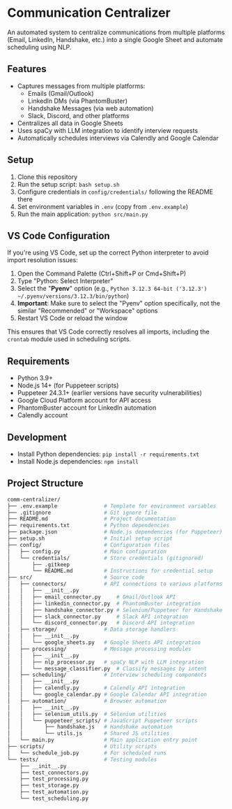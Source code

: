 # Communication Centralizer

An automated system to centralize communications from multiple platforms (Email, LinkedIn, Handshake, etc.) into a single Google Sheet and automate scheduling using NLP.

## Features

- Captures messages from multiple platforms:
  - Emails (Gmail/Outlook)
  - LinkedIn DMs (via PhantomBuster)
  - Handshake Messages (via web automation)
  - Slack, Discord, and other platforms
- Centralizes all data in Google Sheets
- Uses spaCy with LLM integration to identify interview requests
- Automatically schedules interviews via Calendly and Google Calendar

## Setup

1. Clone this repository
2. Run the setup script: `bash setup.sh`
3. Configure credentials in `config/credentials/` following the README there
4. Set environment variables in `.env` (copy from `.env.example`)
5. Run the main application: `python src/main.py`

## VS Code Configuration

If you're using VS Code, set up the correct Python interpreter to avoid import resolution issues:

1. Open the Command Palette (Ctrl+Shift+P or Cmd+Shift+P)
2. Type "Python: Select Interpreter"
3. Select the "**Pyenv**" option (e.g., `Python 3.12.3 64-bit ('3.12.3') ~/.pyenv/versions/3.12.3/bin/python`)
4. **Important**: Make sure to select the "Pyenv" option specifically, not the similar "Recommended" or "Workspace" options
5. Restart VS Code or reload the window

This ensures that VS Code correctly resolves all imports, including the `crontab` module used in scheduling scripts.

## Requirements

- Python 3.9+
- Node.js 14+ (for Puppeteer scripts)
- Puppeteer 24.3.1+ (earlier versions have security vulnerabilities)
- Google Cloud Platform account for API access
- PhantomBuster account for LinkedIn automation
- Calendly account

## Development

- Install Python dependencies: `pip install -r requirements.txt`
- Install Node.js dependencies: `npm install` 


## Project Structure

```bash
comm-centralizer/
├── .env.example               # Template for environment variables
├── .gitignore                 # Git ignore file
├── README.md                  # Project documentation
├── requirements.txt           # Python dependencies
├── package.json               # Node.js dependencies (for Puppeteer)
├── setup.sh                   # Initial setup script
├── config/                    # Configuration files
│   ├── config.py              # Main configuration 
│   └── credentials/           # Store credentials (gitignored)
│       ├── .gitkeep
│       └── README.md          # Instructions for credential setup
├── src/                       # Source code
│   ├── connectors/            # API connections to various platforms
│   │   ├── __init__.py
│   │   ├── email_connector.py     # Gmail/Outlook API
│   │   ├── linkedin_connector.py  # PhantomBuster integration
│   │   ├── handshake_connector.py # Selenium/Puppeteer for Handshake
│   │   ├── slack_connector.py     # Slack API integration
│   │   └── discord_connector.py   # Discord API integration
│   ├── storage/               # Data storage handlers
│   │   ├── __init__.py
│   │   └── google_sheets.py   # Google Sheets API integration
│   ├── processing/            # Message processing modules
│   │   ├── __init__.py
│   │   ├── nlp_processor.py   # spaCy NLP with LLM integration
│   │   └── message_classifier.py  # Classify messages by intent
│   ├── scheduling/            # Interview scheduling components
│   │   ├── __init__.py
│   │   ├── calendly.py        # Calendly API integration
│   │   └── google_calendar.py # Google Calendar API integration
│   ├── automation/            # Browser automation
│   │   ├── __init__.py
│   │   ├── selenium_utils.py  # Selenium utilities
│   │   └── puppeteer_scripts/ # JavaScript Puppeteer scripts
│   │       ├── handshake.js   # Handshake automation
│   │       └── utils.js       # Shared JS utilities
│   └── main.py                # Main application entry point
├── scripts/                   # Utility scripts
│   └── schedule_job.py        # For scheduled runs
└── tests/                     # Testing modules
    ├── __init__.py
    ├── test_connectors.py
    ├── test_processing.py
    ├── test_storage.py
    ├── test_automation.py
    └── test_scheduling.py
```